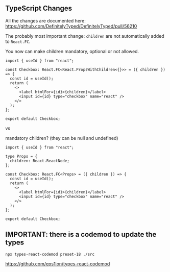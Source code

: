 ## TypeScript Changes

All the changes are documented here: https://github.com/DefinitelyTyped/DefinitelyTyped/pull/56210

The probably most important change: `children` are not automatically added to `React.FC`.

You now can make children mandatory, optional or not allowed.

```tsx
import { useId } from "react";

const Checkbox: React.FC<React.PropsWithChildren<{}>> = ({ children }) => {
  const id = useId();
  return (
    <>
      <label htmlFor={id}>{children}</label>
      <input id={id} type="checkbox" name="react" />
    </>
  );
};

export default Checkbox;
```

vs

mandatory children? (they can be null and undefined)

```tsx
import { useId } from "react";

type Props = {
  children: React.ReactNode;
};

const Checkbox: React.FC<Props> = ({ children }) => {
  const id = useId();
  return (
    <>
      <label htmlFor={id}>{children}</label>
      <input id={id} type="checkbox" name="react" />
    </>
  );
};

export default Checkbox;
```

## IMPORTANT: there is a codemod to update the types

```
npx types-react-codemod preset-18 ./src
```

https://github.com/eps1lon/types-react-codemod
